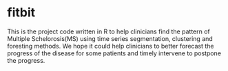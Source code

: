 # fitbit
This is the project code written in R to help clinicians find the pattern of Multiple Schelorosis(MS) using time series segmentation, clustering and foresting methods.
We hope it could help clinicians to better forecast the progress of the disease for some patients and timely intervene to postpone the progress. 
